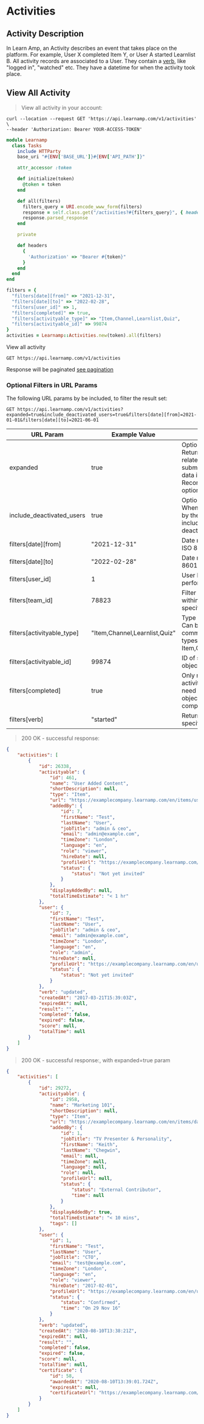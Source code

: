 # Activities

## Activity Description

In Learn Amp, an Activity describes an event that takes place on the platform. For example, User X completed Item Y, or User A started Learnlist B.
All activity records are associated to a User. They contain a [verb](#verbs), like "logged in", "watched" etc. They have a datetime for when the activity took place.

## View All Activity

> View all activity in your account:

```shell
curl --location --request GET 'https://api.learnamp.com/v1/activities' \
--header 'Authorization: Bearer YOUR-ACCESS-TOKEN'
```

```ruby
module Learnamp
  class Tasks
    include HTTParty
    base_uri "#{ENV['BASE_URL']}#{ENV['API_PATH']}"

    attr_accessor :token

    def initialize(token)
      @token = token
    end

    def all(filters)
      filters_query = URI.encode_www_form(filters)
      response = self.class.get("/activities?#{filters_query}", { headers: headers })
      response.parsed_response
    end

    private

    def headers
      {
        'Authorization' => "Bearer #{token}"
      }
    end
  end
end

filters = {
  "filters[date][from]" => "2021-12-31",
  "filters[date][to]" => "2022-02-28",
  "filters[user_id]" => 1,
  "filters[completed]" => true,
  "filters[activityable_type]" => "Item,Channel,Learnlist,Quiz",
  "filters[activityable_id]" => 99874
}
activities = Learnamp::Activities.new(token).all(filters)
```

View all activity

`GET https://api.learnamp.com/v1/activities`

Response will be paginated [see pagination](#pagination)


### Optional Filters in URL Params

The following URL params by be included, to filter the result set:

`GET https://api.learnamp.com/v1/activities?expanded=true&include_deactivated_users=true&filters[date][from]=2021-01-01&filters[date][to]=2021-06-01`

URL Param | Example Value | Description
--------- | ------- | -----------
expanded | true | Optional expanded json. Returns certificate and any related exercise submissions as nested data in the response. Recommend not using this option unless required.
include_deactivated_users | true | Optional - default is false. When true activity returned by the end point will include activity by deactivated users.
filters[date][from] | "2021-12-31" | Date range FROM date in ISO 8601 format
filters[date][to] | "2022-02-28" | Date range TO date in ISO 8601 format
filters[user_id] | 1 | User ID of user who performed the activity
filters[team_id] | 78823 | Filter activities to users within a particular team, specified by team_id
filters[activityable_type] | "Item,Channel,Learnlist,Quiz" | Type of learning object. Can be single value, or comma seperated list of types: any of Item,Channel,Learnlist,Quiz
filters[activityable_id] | 99874 | ID of specific learning object
filters[completed] | true | Only return completion activity. Useful if you only need to see what learning objects have been completed
filters[verb] | "started" | Return activity for a specific verb. See [verbs](#verbs).

> 200 OK - successful response:

```json
{
    "activities": [
        {
            "id": 26338,
            "activityable": {
                "id": 461,
                "name": "User Added Content",
                "shortDescription": null,
                "type": "Item",
                "url": "https://examplecompany.learnamp.com/en/items/user-added-content",
                "addedBy": {
                    "id": 7,
                    "firstName": "Test",
                    "lastName": "User",
                    "jobTitle": "admin & ceo",
                    "email": "admin@example.com",
                    "timeZone": "London",
                    "language": "en",
                    "role": "viewer",
                    "hireDate": null,
                    "profileUrl": "https://examplecompany.learnamp.com/en/users/7",
                    "status": {
                        "status": "Not yet invited"
                    }
                },
                "displayAddedBy": null,
                "totalTimeEstimate": "< 1 hr"
            },
            "user": {
                "id": 7,
                "firstName": "Test",
                "lastName": "User",
                "jobTitle": "admin & ceo",
                "email": "admin@example.com",
                "timeZone": "London",
                "language": "en",
                "role": "admin",
                "hireDate": null,
                "profileUrl": "https://examplecompany.learnamp.com/en/users/7",
                "status": {
                    "status": "Not yet invited"
                }
            },
            "verb": "updated",
            "createdAt": "2017-03-21T15:39:03Z",
            "expiredAt": null,
            "result": "",
            "completed": false,
            "expired": false,
            "score": null,
            "totalTime": null
        }
    ]
}
```


> 200 OK - successful response:, with expanded=true param

```json
{
    "activities": [
        {
            "id": 29272,
            "activityable": {
                "id": 2958,
                "name": "Marketing 101",
                "shortDescription": null,
                "type": "Item",
                "url": "https://examplecompany.learnamp.com/en/items/dani",
                "addedBy": {
                    "id": 1,
                    "jobTitle": "TV Presenter & Personality",
                    "firstName": "Keith",
                    "lastName": "Chegwin",
                    "email": null,
                    "timeZone": null,
                    "language": null,
                    "role": null,
                    "profileUrl": null,
                    "status": {
                        "status": "External Contributor",
                        "time": null
                    }
                },
                "displayAddedBy": true,
                "totalTimeEstimate": "< 10 mins",
                "tags": []
            },
            "user": {
                "id": 1,
                "firstName": "Test",
                "lastName": "User",
                "jobTitle": "CTO",
                "email": "test@example.com",
                "timeZone": "London",
                "language": "en",
                "role": "viewer",
                "hireDate": "2017-02-01",
                "profileUrl": "https://examplecompany.learnamp.com/en/users/1",
                "status": {
                    "status": "Confirmed",
                    "time": "On 29 Nov 16"
                }
            },
            "verb": "updated",
            "createdAt": "2020-08-10T13:38:21Z",
            "expiredAt": null,
            "result": "",
            "completed": false,
            "expired": false,
            "score": null,
            "totalTime": null,
            "certificate": {
                "id": 58,
                "awardedAt": "2020-08-10T13:39:01.724Z",
                "expiresAt": null,
                "certificateUrl": "https://examplecompany.learnamp.com/en/certificates/58"
            }
        }
    ]
}
```
